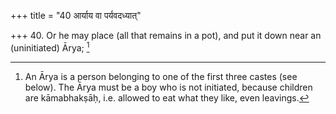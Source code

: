 +++
title = "40 आर्याय वा पर्यवदध्यात्"

+++
40. Or he may place (all that remains in a pot), and put it down near an (uninitiated) Ārya; [^17] 


[^17]:  An Ārya is a person belonging to one of the first three castes (see below). The Ārya must be a boy who is not initiated, because children are kāmabhakṣāḥ, i.e. allowed to eat what they like, even leavings.
